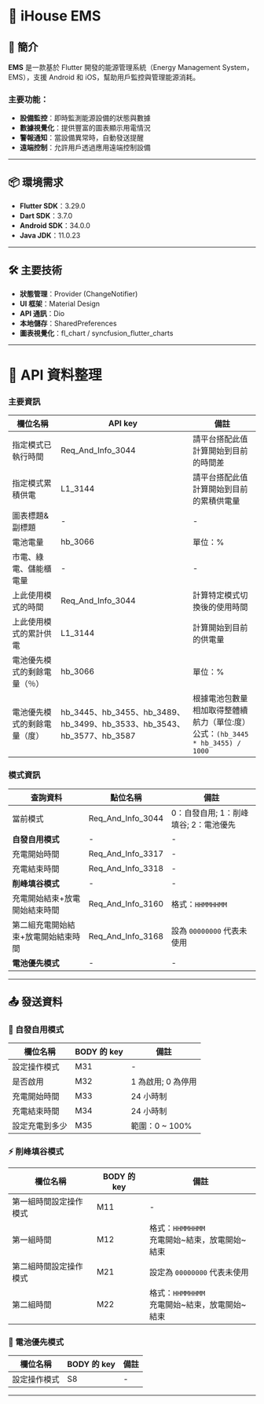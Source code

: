 # 📱 iHouse EMS

## 🚀 簡介
**EMS** 是一款基於 Flutter 開發的能源管理系統（Energy Management System，EMS），支援 Android 和 iOS，幫助用戶監控與管理能源消耗。

### 主要功能：
- **設備監控**：即時監測能源設備的狀態與數據
- **數據視覺化**：提供豐富的圖表顯示用電情況
- **警報通知**：當設備異常時，自動發送提醒
- **遠端控制**：允許用戶透過應用遠端控制設備

---

## 📦 環境需求
- **Flutter SDK**：3.29.0
- **Dart SDK**：3.7.0
- **Android SDK**：34.0.0
- **Java JDK**：11.0.23

---

## 🛠️ 主要技術
- **狀態管理**：Provider (ChangeNotifier)
- **UI 框架**：Material Design
- **API 通訊**：Dio
- **本地儲存**：SharedPreferences
- **圖表視覺化**：fl_chart / syncfusion_flutter_charts

---

# 📡 API 資料整理

### 主要資訊
| 欄位名稱 | API key | 備註 | 
| --- | --- | --- | 
| 指定模式已執行時間 | Req_And_Info_3044 | 請平台搭配此值計算開始到目前的時間差 | 
| 指定模式累積供電 | L1_3144 | 請平台搭配此值計算開始到目前的累積供電量 | 
| 圖表標題&副標題 | - | - | 
| 電池電量 | hb_3066 | 單位：% | 
| 市電、綠電、儲能櫃電量 | - | - | 
| 上此使用模式的時間 | Req_And_Info_3044 | 計算特定模式切換後的使用時間 | 
| 上此使用模式的累計供電 | L1_3144 | 計算開始到目前的供電量 | 
| 電池優先模式的剩餘電量（％） | hb_3066 | 單位：% | 
| 電池優先模式的剩餘電量（度） | hb_3445、hb_3455、hb_3489、hb_3499、hb_3533、hb_3543、hb_3577、hb_3587 | 根據電池包數量相加取得整體續航力（單位:度）<br>公式：`(hb_3445 * hb_3455) / 1000` | 

### 模式資訊
| **查詢資料** | 點位名稱 | 備註 | 
| --- | --- | --- | 
| 當前模式 | Req_And_Info_3044 | 0：自發自用; 1：削峰填谷; 2：電池優先 | 
| **自發自用模式** | - | - | 
| 充電開始時間 | Req_And_Info_3317 | - | 
| 充電結束時間 | Req_And_Info_3318 | - | 
| **削峰填谷模式** | - | - | 
| 充電開始結束+放電開始結束時間 | Req_And_Info_3160 | 格式：`HHMMHHMM` | 
| 第二組充電開始結束+放電開始結束時間 | Req_And_Info_3168 | 設為 `00000000` 代表未使用 | 
| **電池優先模式** | - | - | 

---

## 📤 發送資料

### 🔌 自發自用模式
| 欄位名稱 | BODY 的 key | 備註 | 
| --- | --- | --- | 
| 設定操作模式 | M31 | - | 
| 是否啟用 | M32 | 1 為啟用; 0 為停用 | 
| 充電開始時間 | M33 | 24 小時制 | 
| 充電結束時間 | M34 | 24 小時制 | 
| 設定充電到多少 | M35 | 範圍：0 ~ 100% | 

### ⚡ 削峰填谷模式
| 欄位名稱 | BODY 的 key | 備註 | 
| --- | --- | --- | 
| 第一組時間設定操作模式 | M11 | - | 
| 第一組時間 | M12 | 格式：`HHMMHHMM`<br>充電開始~結束，放電開始~結束 | 
| 第二組時間設定操作模式 | M21 | 設定為 `00000000` 代表未使用 | 
| 第二組時間 | M22 | 格式：`HHMMHHMM`<br>充電開始~結束，放電開始~結束 | 

### 🔋 電池優先模式
| 欄位名稱 | BODY 的 key | 備註 | 
| --- | --- | --- | 
| 設定操作模式 | S8 | - | 

---